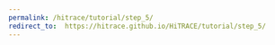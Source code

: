 ```yaml
---
permalink: /hitrace/tutorial/step_5/
redirect_to:  https://hitrace.github.io/HiTRACE/tutorial/step_5/
---
```

